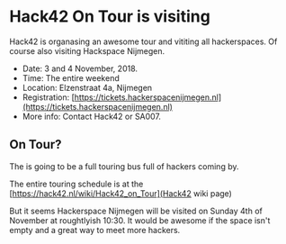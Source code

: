 # Hack42 On Tour is visiting

Hack42 is organasing an awesome tour and vititing all hackerspaces.
Of course also visiting Hackspace Nijmegen.

* Date: 3 and 4 November, 2018.
* Time: The entire weekend
* Location: Elzenstraat 4a, Nijmegen
* Registration: [https://tickets.hackerspacenijmegen.nl](https://tickets.hackerspacenijmegen.nl)
* More info: Contact Hack42 or SA007.

## On Tour?

The is going to be a full touring bus full of hackers coming by.

The entire touring schedule is at the [https://hack42.nl/wiki/Hack42_on_Tour](Hack42 wiki page)

But it seems Hackerspace Nijmegen will be visited on Sunday 4th of November at roughtlyish 10:30.
It would be awesome if the space isn't empty and a great way to meet more hackers.
